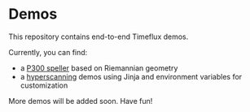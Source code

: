 # Demos

This repository contains end-to-end Timeflux demos.  

Currently, you can find:
- a [P300 speller](../../tree/main/speller/P300/) based on Riemannian geometry
- a [hyperscanning](../../tree/main/hyperscanning) demos using Jinja and environment variables for customization

More demos will be added soon.
Have fun!

